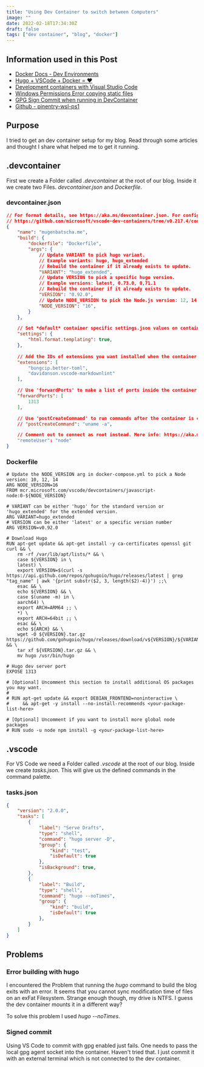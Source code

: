 ```yaml
---
title: "Using Dev Container to switch between Computers"
image: ""
date: 2022-02-18T17:34:30Z
draft: false
tags: ["dev container", "blog", "docker"]
---
```


## Information used in this Post

- [Docker Docs - Dev Environments](https://docs.docker.com/desktop/dev-environments/)
- [Hugo + VSCode + Docker = ❤️](https://aarynsmith.com/posts/hugo-vscode-docker/)
- [Development containers with Visual Studio Code](https://zerokspot.com/weblog/2020/07/15/development-containers-with-visual-studio-code/)
- [Windows Permissions Error copying static files](https://discourse.gohugo.io/t/windows-permissions-error-copying-static-files/30676)
- [GPG Sign Commit when running in DevContainer](https://github.com/microsoft/vscode-remote-release/issues/72)
- [Github - pinentry-wsl-ps1](https://github.com/diablodale/pinentry-wsl-ps1)

## Purpose

I tried to get an dev container setup for my blog. Read through some articles and thought I share what helped me to get it running.

## .devcontainer

First we create a Folder called _.devcontainer_ at the root of our blog.
Inside it we create two Files. _devcontainer.json_ and _Dockerfile_.

### devcontainer.json

```json
// For format details, see https://aka.ms/devcontainer.json. For config options, see the README at:
// https://github.com/microsoft/vscode-dev-containers/tree/v0.217.4/containers/hugo
{
	"name": "mugenbatscha.me",
	"build": {
		"dockerfile": "Dockerfile",
		"args": {
			// Update VARIANT to pick hugo variant.
			// Example variants: hugo, hugo_extended
			// Rebuild the container if it already exists to update.
			"VARIANT": "hugo_extended",
			// Update VERSION to pick a specific hugo version.
			// Example versions: latest, 0.73.0, 0,71.1
			// Rebuild the container if it already exists to update.
			"VERSION": "0.92.0",
			// Update NODE_VERSION to pick the Node.js version: 12, 14
			"NODE_VERSION": "16",
		}
	},

	// Set *default* container specific settings.json values on container create.
	"settings": {
		"html.format.templating": true,
	},
	
	// Add the IDs of extensions you want installed when the container is created.
	"extensions": [
		"bungcip.better-toml",
		"davidanson.vscode-markdownlint"
	],

	// Use 'forwardPorts' to make a list of ports inside the container available locally.
	"forwardPorts": [
		1313
	],

	// Use 'postCreateCommand' to run commands after the container is created.
	// "postCreateCommand": "uname -a",

	// Comment out to connect as root instead. More info: https://aka.ms/vscode-remote/containers/non-root.
	"remoteUser": "node"
}
```

### Dockerfile

```docker
# Update the NODE_VERSION arg in docker-compose.yml to pick a Node version: 10, 12, 14
ARG NODE_VERSION=16
FROM mcr.microsoft.com/vscode/devcontainers/javascript-node:0-${NODE_VERSION}

# VARIANT can be either 'hugo' for the standard version or 'hugo_extended' for the extended version.
ARG VARIANT=hugo_extended
# VERSION can be either 'latest' or a specific version number
ARG VERSION=v0.92.0

# Download Hugo
RUN apt-get update && apt-get install -y ca-certificates openssl git curl && \
    rm -rf /var/lib/apt/lists/* && \
    case ${VERSION} in \
    latest) \
    export VERSION=$(curl -s https://api.github.com/repos/gohugoio/hugo/releases/latest | grep "tag_name" | awk '{print substr($2, 3, length($2)-4)}') ;;\
    esac && \
    echo ${VERSION} && \
    case $(uname -m) in \
    aarch64) \
    export ARCH=ARM64 ;; \
    *) \
    export ARCH=64bit ;; \
    esac && \
    echo ${ARCH} && \
    wget -O ${VERSION}.tar.gz https://github.com/gohugoio/hugo/releases/download/v${VERSION}/${VARIANT}_${VERSION}_Linux-${ARCH}.tar.gz && \
    tar xf ${VERSION}.tar.gz && \
    mv hugo /usr/bin/hugo

# Hugo dev server port
EXPOSE 1313

# [Optional] Uncomment this section to install additional OS packages you may want.
#
# RUN apt-get update && export DEBIAN_FRONTEND=noninteractive \
#     && apt-get -y install --no-install-recommends <your-package-list-here>

# [Optional] Uncomment if you want to install more global node packages
# RUN sudo -u node npm install -g <your-package-list-here>
```

## .vscode

For VS Code we need a Folder called _.vscode_ at the root of our blog. Inside we create _tasks.json_. This will give us the defined commands in the command palette.

### tasks.json

```json
{
    "version": "2.0.0",
    "tasks": [
        {
            "label": "Serve Drafts",
            "type": "shell",
            "command": "hugo server -D",
            "group": {
                "kind": "test",
                "isDefault": true
            },
            "isBackground": true,
        },
        {
            "label": "Build",
            "type": "shell",
            "command": "hugo --noTimes",
            "group": {
                "kind": "build",
                "isDefault": true
            },
        }
    ]
}
```

## Problems

### Error building with hugo

I encountered the Problem that running the _hugo_ command to build the blog exits with an error. It seems that you cannot sync modification time of files on an exFat Filesystem. Strange enough though, my drive is NTFS. I guess the dev container mounts it in a different way?

To solve this problem I used _hugo --noTimes_.

### Signed commit

Using VS Code to commit with gpg enabled just fails. One needs to pass the local gpg agent socket into the container. Haven't tried that. I just commit it with an external terminal which is not connected to the dev container.